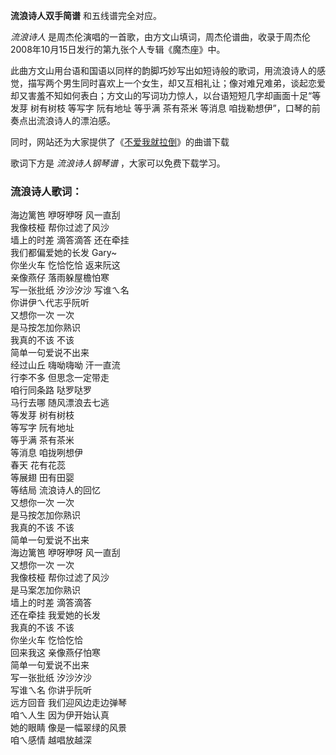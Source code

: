 

**流浪诗人双手简谱** 和五线谱完全对应。

_流浪诗人_ 是周杰伦演唱的一首歌，由方文山填词，周杰伦谱曲，收录于周杰伦2008年10月15日发行的第九张个人专辑《魔杰座》中。

此曲方文山用台语和国语以同样的韵脚巧妙写出如短诗般的歌词，用流浪诗人的感觉，描写两个男生同时喜欢上一个女生，却又互相礼让；像对难兄难弟，谈起恋爱却又害羞不知如何表白；方文山的写词功力惊人，以台语短短几字却画面十足“等发芽
树有树枝 等写字 阮有地址 等乎满 茶有茶米 等消息 咱拢勒想伊”，口琴的前奏点出流浪诗人的漂泊感。

同时，网站还为大家提供了《[不爱我就拉倒](Music-9161-不爱我就拉倒-完整版.html "不爱我就拉倒")》的曲谱下载

歌词下方是 _流浪诗人钢琴谱_ ，大家可以免费下载学习。

### 流浪诗人歌词：

海边篱笆 咿呀咿呀 风一直刮  
我像枝桠 帮你过滤了风沙  
墙上的时差 滴答滴答 还在牵挂  
我们都偏爱她的长发 Gary~  
你坐火车 忔恰忔恰 返来阮这  
亲像燕仔 落雨躲屋檐怕寒  
写一张批纸 汐沙汐沙 写谁ㄟ名  
你讲伊ㄟ代志乎阮听  
又想你一次 一次  
是马按怎加你熟识  
我真的不该 不该  
简单一句爱说不出来  
经过山丘 嗨呦嗨呦 汗一直流  
行李不多 但思念一定带走  
咱行同条路 哒罗哒罗  
马行去哪 随风漂浪去七逃  
等发芽 树有树枝  
等写字 阮有地址  
等乎满 茶有茶米  
等消息 咱拢咧想伊  
春天 花有花蕊  
等展翅 田有田婴  
等结局 流浪诗人的回忆  
又想你一次 一次  
是马按怎加你熟识  
我真的不该 不该  
简单一句爱说不出来  
海边篱笆 咿呀咿呀 风一直刮  
又想你一次 一次  
我像枝桠 帮你过滤了风沙  
是马案怎加你熟识  
墙上的时差 滴答滴答  
还在牵挂 我爱她的长发  
我真的不该 不该  
你坐火车 忔恰忔恰  
回来我这 亲像燕仔怕寒  
简单一句爱说不出来  
写一张批纸 汐沙汐沙  
写谁ㄟ名 你讲乎阮听  
远方回音 我们迎风边走边弹琴  
咱ㄟ人生 因为伊开始认真  
她的眼睛 像是一幅翠绿的风景  
咱ㄟ感情 越唱放越深

